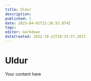 ```yaml
---
title: Uldur
description: 
published: 1
date: 2025-04-01T22:28:52.874Z
tags: 
editor: markdown
dateCreated: 2022-10-22T18:32:57.267Z
---
```


# Uldur
Your content here
